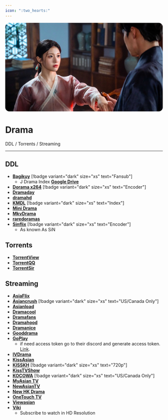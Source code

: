 ```yaml
---
icon: ":two_hearts:"
---
```


![](/static/assets/banner/drama.png)
# Drama

DDL / Torrents / Streaming
___

## DDL
- [**Bagikuy**](https://bagikuy.com/) [!badge variant="dark" size="xs" text="Fansub"]
    - J Drama Index [**Google Drive**](https://drive.google.com/drive/folders/0B4SicD-zZ_Z1SWtNWjlfMmJtRFE?resourcekey=0-Mb-d6oqmNscdL_zO16m4Uw)
- [**Dorama x264**](https://doramax264.com/) [!badge variant="dark" size="xs" text="Encoder"]    
- [**Dramaday**](https://dramaday.me/)
- [**dramahd**](https://dramahd.me/)
- [**KMDL**](https://kmdlbd.tk/) [!badge variant="dark" size="xs" text="Index"]
- [**Mini Drama**](https://minidrama.net/)
- [**MkvDrama**](https://mkvdrama.org/)
- [**raredoramas**](https://www.raredoramas.com/)
- [**Sinflix**](https://rentry.co/sinflix) [!badge variant="dark" size="xs" text="Encoder"]
    - As known As SiN

## Torrents
- [**TorrentView**](https://viewtorrent13.com/)
- [**TorrentQQ**](https://torrentqq.net/)
- [**TorrentSir**](http://torrentsir116.com/)

## Streaming
- [**AsiaFlix**](https://asiaflix.app/)
- [**Asiancrush**](https://www.asiancrush.com/) [!badge variant="dark" size="xs" text="US/Canada Only"]
- [**Asianload**](https://asianhdplay.pro/)
- [**Dramacool**](https://dramacool.hr/)
- [**Dramafans**](http://www.dramafans.org/)
- [**Dramahood**](https://kdramahood.com/)
- [**Dramanice**](https://dramanice.la/)
- [**Gooddrama**](https://gooddrama.one/)
- [**GoPlay**](https://goplay.pw/)
    - if need access token go to their discord and generate access token. [Link](https://discord.gg/yY2P3DQR8S).
- [**IVDrama**](https://ivdrama.me/)
- [**KissAsian**](https://kissasian.mx/)
- [**KISSKH**](https://kisskh.co/) [!badge variant="dark" size="xs" text="720p"]
- [**KissTVShow**](https://kisstvshow.to/)
- [**KOCOWA**](https://www.kocowa.com/) [!badge variant="dark" size="xs" text="US/Canada Only"]
- [**MyAsian TV**](https://myasiantv.cx/)
- [**NewAsianTV**](https://www2.newasiantv.pro/)
- [**New HK Drama**](https://www.newhkdramas.com/)
- [**OneTouch TV**](https://onetouchtv.me/)
- [**Viewasian**](https://viewasian.co/)
- [**Viki**](https://www.viki.com/)
    - Subscribe to watch in HD Resolution